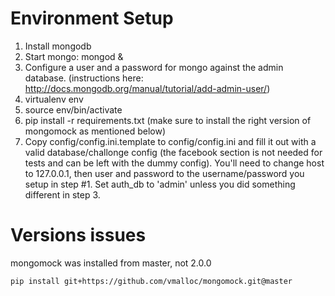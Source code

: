 Environment Setup
=================
1. Install mongodb
2. Start mongo: mongod &
3. Configure a user and a password for mongo against the admin database. (instructions here: http://docs.mongodb.org/manual/tutorial/add-admin-user/)
4. virtualenv env
5. source env/bin/activate
6. pip install -r requirements.txt (make sure to install the right version of mongomock as mentioned below)
7. Copy config/config.ini.template to config/config.ini and fill it out with a valid database/challonge config (the facebook section is not needed for tests and can be left with the dummy config). You'll need to change host to 127.0.0.1, then user and password to the username/password you setup in step #1. Set auth_db to 'admin' unless you did something different in step 3.

Versions issues
===============
mongomock was installed from master, not 2.0.0

    pip install git+https://github.com/vmalloc/mongomock.git@master

